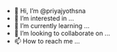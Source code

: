 - 👋 Hi, I’m @priyajyothsna
- 👀 I’m interested in ...
- 🌱 I’m currently learning ...
- 💞️ I’m looking to collaborate on ...
- 📫 How to reach me ...

<!---
priyajyothsna/priyajyothsna is a ✨ special ✨ repository because its `README.md` (this file) appears on your GitHub profile.
You can click the Preview link to take a look at your changes.
--->
